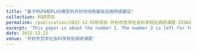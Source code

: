 ```yaml
---
title: "基于MSPA和PLUS模型的开封市绿色基础设施网络建设"
collection: 科研项目
permalink: /publication/2022-12-科研项目-开封市哲学社会科学规划调研课题-ZXSKGH-2022-0833
excerpt: 'This paper is about the number 1. The number 2 is left for future work.'
date: 2022-12-22
venue: '开封市哲学社会科学规划调研课题'
---
```

